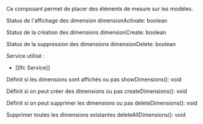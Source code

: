 Ce composant permet de placer des éléments de mesure sur les modèles.

Status de l'affichage des dimension
dimensionActivate: boolean

Status de la création des dimensions
dimensionCreate: boolean

Status de la suppression des dimensions
dimensionDelete: boolean

Service utilisé :
- [[Ifc Service]]

Définit si les dimensions sont affichés ou pas
showDimensions(): void

Définit si on peut créer des dimensions ou pas
createDimensions(): void

Définit si on peut supprimer les dimensions ou pas
deleteDimensions(): void

Supprimer toutes les dimensions existantes
deleteAllDimensions(): void